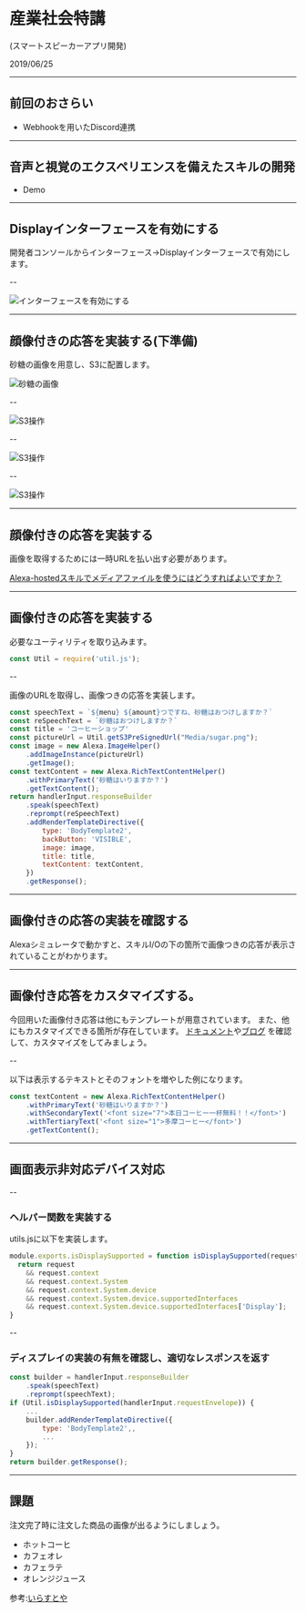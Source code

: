 # 産業社会特講

(スマートスピーカーアプリ開発)

2019/06/25

---

## 前回のおさらい

- Webhookを用いたDiscord連携

---

##  音声と視覚のエクスペリエンスを備えたスキルの開発

- Demo

---

## Displayインターフェースを有効にする

開発者コンソールからインターフェース→Displayインターフェースで有効にします。


--

![インターフェースを有効にする](interface.png "インターフェースを有効にする")

---

## 顔像付きの応答を実装する(下準備)

砂糖の画像を用意し、S3に配置します。

![砂糖の画像](sugar.png "砂糖の画像")

--

![S3操作](s3_00.png)

--

![S3操作](s3_01.png)

--

![S3操作](s3_02.png)

---

## 顔像付きの応答を実装する

画像を取得するためには一時URLを払い出す必要があります。

[Alexa-hostedスキルでメディアファイルを使うにはどうすればよいですか？](https://developer.amazon.com/ja/docs/hosted-skills/build-a-skill-end-to-end-using-an-alexa-hosted-skill.html#media)

---

## 画像付きの応答を実装する

必要なユーティリティを取り込みます。

```javascript
const Util = require('util.js');
```

--

画像のURLを取得し、画像つきの応答を実装します。

```javascript
const speechText = `${menu} ${amount}つですね、砂糖はおつけしますか？`
const reSpeechText = `砂糖はおつけしますか？`
const title = 'コーヒーショップ'
const pictureUrl = Util.getS3PreSignedUrl("Media/sugar.png");
const image = new Alexa.ImageHelper()
    .addImageInstance(pictureUrl)
    .getImage();
const textContent = new Alexa.RichTextContentHelper()
    .withPrimaryText('砂糖はいりますか？')
    .getTextContent();
return handlerInput.responseBuilder
    .speak(speechText)
    .reprompt(reSpeechText)
    .addRenderTemplateDirective({
        type: 'BodyTemplate2',
        backButton: 'VISIBLE',
        image: image,
        title: title,
        textContent: textContent,
    })
    .getResponse();
```

---

## 画像付きの応答の実装を確認する

Alexaシミュレータで動かすと、スキルI/Oの下の箇所で画像つきの応答が表示されていることがわかります。

---

## 画像付き応答をカスタマイズする。

今回用いた画像付き応答は他にもテンプレートが用意されています。
また、他にもカスタマイズできる箇所が存在しています。
[ドキュメント](https://developer.amazon.com/ja/docs/custom-skills/display-interface-reference.html)や[ブログ](https://dev.classmethod.jp/cloud/alexa-sdk-v2-seventh/) を確認して、カスタマイズをしてみましょう。


--

以下は表示するテキストとそのフォントを増やした例になります。

```javascript
const textContent = new Alexa.RichTextContentHelper()
    .withPrimaryText('砂糖はいりますか？')
    .withSecondaryText('<font size="7">本日コーヒー一杯無料！！</font>')
    .withTertiaryText('<font size="1">多摩コーヒー</font>')
    .getTextContent();
```


---

## 画面表示非対応デバイス対応



--

### ヘルパー関数を実装する

utils.jsに以下を実装します。
```javascript
module.exports.isDisplaySupported = function isDisplaySupported(request) {
  return request
    && request.context
    && request.context.System
    && request.context.System.device
    && request.context.System.device.supportedInterfaces
    && request.context.System.device.supportedInterfaces['Display'];
}
```

--

### ディスプレイの実装の有無を確認し、適切なレスポンスを返す

```javascript
const builder = handlerInput.responseBuilder
    .speak(speechText)
    .reprompt(speechText);
if (Util.isDisplaySupported(handlerInput.requestEnvelope)) {
    ...
    builder.addRenderTemplateDirective({
        type: 'BodyTemplate2',,
        ...
    });
}
return builder.getResponse();
```

---

## 課題

注文完了時に注文した商品の画像が出るようにしましょう。

* ホットコーヒ
* カフェオレ
* カフェラテ
* オレンジジュース

参考:[いらすとや](https://www.irasutoya.com/)

<style type="text/css">
  .reveal h1,
  .reveal h2,
  .reveal h3,
  .reveal h4,
  .reveal h5,
  .reveal h6 {
    text-transform: none;
  }
  .reveal h3
   {
       text-align: left;
  }
.left {
float: left;
}
.image70 {
    max-height: 70% !important;
    max-width: 70% !important;
}
.center{
  text-align: center;
}
img.icon {
width: 60px;
height: 60px;
float: left;
}
.mes{
  display:inline-block;
  vertical-align:top;
}
</style>